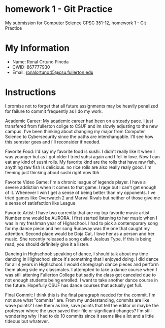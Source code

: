 # homework 1 - Git Practice

My submission for Computer Science CPSC 351-12, homework 1 - Git Practice

# My Information

* Name: Ronal Ortuno Pineda
* CWID: 867777930
* Email: ronalortuno45@csu.fullerton.edu

# Instructions

I promise not to forget that all future assignments may be heavily 
penalized for failure to commit frequently as I do my work.

Academic Career: My academic career had been on a steady pace. I just transfered from fullerton collge to CSUF 
and im slowly adjusting to the new campus. I've been thinking about changing my major from Computer Science to 
Cybersecurity since the paths are interchangable. I'll see how this semster goes and i'll reconsider if needed. 

Favorite Food: I'd say my favorite food is sushi. I didn't really like it when I was younger but as I got 
older I tried suhsi again and I fell in love. Now I can eat any kind of sushi rolls. My favorite kind are
the rolls that have raw fish, anything raw fish is delicious. no rice rolls are also really realy good. I'm 
feening just thinking about sushi right now tbh

Favorite Video Game: I'm a chronic league of legends player. I have a severe addiction when it comes to that
game. I rage but I can't get enough of it. Whenever I win I get a sense of being better than my opponents. 
I've tried games like Overwatch 2 and Marval Rivals but neither of those give me a sense of satisfaction like 
League 

Favorite Artist: I have two currently that are my top favorite music artist. Number one would be AURORA. I first
started listening to her music when I was in my freshman year of Highschool. I had to pick a contemporary
song for my dance piece and her song Runaway was the one that caught my attention. Second place would be 
Doja Cat. I love her as a person and her music. She recently released a song called Jealous Type. If this is
being read, you should definitely give it a listen. 

Dancing in Highschool: speaking of dance, I should talk about my time dancing in Highschool since it's something
that I enjoyed doing. I did dance for all 4 years in Highschool. I would choregraph dance pieces and perform them
along side my classmates. I attempted to take a dance course when I was still attening Fullerton College but sadly
the class got canceled due to not enough students being enrolled. I want to take another dance course in the future.
Hopefully CSUF has dance courses that actually get full.

Final Commit: I think this is the final paragraph needed for the commit. I'm not sure what "commits" are. From my 
understanding, commits are like wave points? I see them as like, save points that tell the editor or maybe the 
professor where the user saved their file or significant changes? I'm still wondering why I had to do 10 commits
since it seems like a lot and a little tideous but whatever. 
